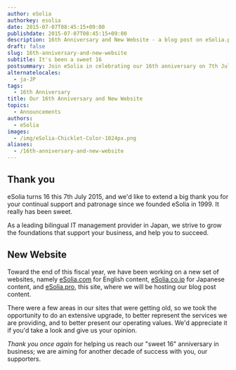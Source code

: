 ```yaml
---
author: eSolia
authorkey: esolia
date: 2015-07-07T08:45:15+09:00
publishdate: 2015-07-07T08:45:15+09:00
description: 16th Anniversary and New Website - a blog post on eSolia.pro from eSolia Inc.
draft: false
slug: 16th-anniversary-and-new-website
subtitle: It's been a sweet 16
postsummary: Join eSolia in celebrating our 16th anniversary on 7th July 2015, and the launch of our new website.
alternatelocales:
  - ja-JP
tags:
  - 16th Anniversary
title: Our 16th Anniversary and New Website
topics:
  - Announcements
authors:
  - eSolia
images:
  - /img/eSolia-Chicklet-Color-1024px.png
aliases:
  - /16th-anniversary-and-new-website
---
```


## Thank you

eSolia turns 16 this 7th July 2015, and we'd like to extend a big thank you for your continual support and patronage since we founded eSolia in 1999. It really has been sweet.

As a leading bilingual IT management provider in Japan, we strive to grow the foundations that support your business, and help you to succeed.

## New Website

Toward the end of this fiscal year, we have been working on a new set of websites, namely [eSolia.com](http://esolia.com) for English content, [eSolia.co.jp](http://esolia.co.jp) for Japanese content, and [eSolia.pro](http://esolia.pro), this site, where we will be hosting our blog post content.

There were a few areas in our sites that were getting old, so we took the opportunity to do an extensive upgrade, to better represent the services we are providing, and to better present our operating values. We'd appreciate it if you'd take a look and give us your opinion.

_Thank you once again_ for helping us reach our "sweet 16" anniversary in business; we are aiming for another decade of success with you, our supporters.
